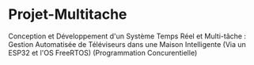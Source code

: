 # Projet-Multitache
Conception et Développement d'un Système Temps Réel et Multi-tâche : Gestion Automatisée de Téléviseurs dans une Maison Intelligente (Via un ESP32 et l'OS FreeRTOS) (Programmation Concurentielle)
